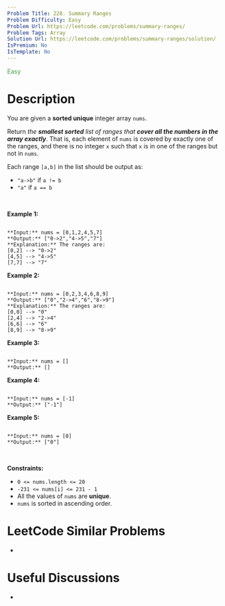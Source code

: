 ```yaml
---
Problem Title: 228. Summary Ranges
Problem Difficulty: Easy
Problem Url: https://leetcode.com/problems/summary-ranges/
Problem Tags: Array
Solution Url: https://leetcode.com/problems/summary-ranges/solution/
IsPremium: No
IsTemplate: No
---
```


<span style="color: rgb(67, 160, 71);">Easy</span>

# Description

You are given a **sorted unique** integer array `nums`.


Return *the **smallest sorted** list of ranges that **cover all the numbers in the array exactly***. That is, each element of `nums` is covered by exactly one of the ranges, and there is no integer `x` such that `x` is in one of the ranges but not in `nums`.


Each range `[a,b]` in the list should be output as:


* `"a->b"` if `a != b`
* `"a"` if `a == b`


 


**Example 1:**



```

**Input:** nums = [0,1,2,4,5,7]
**Output:** ["0->2","4->5","7"]
**Explanation:** The ranges are:
[0,2] --> "0->2"
[4,5] --> "4->5"
[7,7] --> "7"

```

**Example 2:**



```

**Input:** nums = [0,2,3,4,6,8,9]
**Output:** ["0","2->4","6","8->9"]
**Explanation:** The ranges are:
[0,0] --> "0"
[2,4] --> "2->4"
[6,6] --> "6"
[8,9] --> "8->9"

```

**Example 3:**



```

**Input:** nums = []
**Output:** []

```

**Example 4:**



```

**Input:** nums = [-1]
**Output:** ["-1"]

```

**Example 5:**



```

**Input:** nums = [0]
**Output:** ["0"]

```

 


**Constraints:**


* `0 <= nums.length <= 20`
* `-231 <= nums[i] <= 231 - 1`
* All the values of `nums` are **unique**.
* `nums` is sorted in ascending order.




# LeetCode Similar Problems

- []()

# Useful Discussions

- []()
